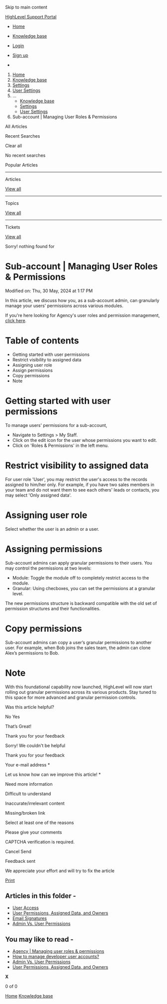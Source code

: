 Skip to main content

[ HighLevel Support Portal ](https://help.gohighlevel.com)

  * [ Home ](/support/home)
  * [ Knowledge base ](/support/solutions)

  * [Login](/support/login)
  * [Sign up](/support/signup)
  * 

  1. [Home](/support/home)
  2. [Knowledge base](/support/solutions)
  3. [Settings](/support/solutions/48000449595)
  4. [User Settings](/support/solutions/folders/48000666473)
  5. ... 
     * [Knowledge base](/support/solutions)
     * [Settings](/support/solutions/48000449595)
     * [User Settings](/support/solutions/folders/48000666473)
  6. Sub-account | Managing User Roles & Permissions

All  Articles 

Recent Searches

Clear all

No recent searches

Popular Articles

* * *

Articles

[View all](/support/search/solutions)

* * *

Topics

[View all](/support/search/topics)

* * *

Tickets

[View all](/support/search/tickets)

Sorry! nothing found for   

# Sub-account | Managing User Roles & Permissions

Modified on: Thu, 30 May, 2024 at 1:17 PM

In this article, we discuss how you, as a sub-account admin, can granularly manage your users' permissions across various modules.

If you're here looking for Agency's user roles and permission management, [click here](https://gohighlevelassist.freshdesk.com/a/solutions/articles/155000002543?portalId=48000045315).

# Table of contents

  * Getting started with user permissions
  * Restrict visibility to assigned data
  * Assigning user role
  * Assign permissions
  * Copy permissions
  * Note

# Getting started with user permissions

To manage users' permissions for a sub-account, 

  * Navigate to Settings > My Staff.
  * Click on the edit icon for the user whose permissions you want to edit.
  * Click on 'Roles & Permissions' in the left menu.

# Restrict visibility to assigned data

For user role 'User', you may restrict the user's access to the records assigned to him/her only. For example, if you have two sales members in your team and do not want them to see each others' leads or contacts, you may select 'Only assigned data'.

# Assigning user role

Select whether the user is an admin or a user.

# Assigning permissions

Sub-account admins can apply granular permissions to their users. You may control the permissions at two levels:

  * Module: Toggle the module off to completely restrict access to the module.
  * Granular: Using checboxes, you can set the permissions at a granular level.

The new permissions structure is backward compatible with the old set of permission structures and their functionalities.

# Copy permissions

Sub-account admins can copy a user’s granular permissions to another user. For example, when Bob joins the sales team, the admin can clone Alex’s permissions to Bob.

# Note

With this foundational capability now launched, HighLevel will now start rolling out granular permissions across its various products. Stay tuned to this space for more advanced and granular permission controls.

Was this article helpful?

No  Yes 

That’s Great!

Thank you for your feedback

Sorry! We couldn't be helpful

Thank you for your feedback

Your e-mail address *

Let us know how can we improve this article! *

Need more information 

Difficult to understand 

Inaccurate/irrelevant content 

Missing/broken link 

Select at least one of the reasons 

Please give your comments 

CAPTCHA verification is required. 

Cancel  Send 

Feedback sent

We appreciate your effort and will try to fix the article

[Print](javascript:print\(\))

## Articles in this folder -

  * [User Access](/support/solutions/articles/48000982600-user-access)
  * [User Permissions, Assigned Data, and Owners](/support/solutions/articles/48000982601-user-permissions-assigned-data-and-owners)
  * [Email Signatures](/support/solutions/articles/48000982598-email-signatures)
  * [Admin Vs. User Permissions](/support/solutions/articles/48001078296-admin-vs-user-permissions)

## You may like to read -

  * [Agency | Managing user roles & permissions](/support/solutions/articles/155000002543-agency-managing-user-roles-permissions)
  * [How to manage developer user accounts?](/support/solutions/articles/155000002458-how-to-manage-developer-user-accounts-)
  * [Admin Vs. User Permissions](/support/solutions/articles/48001078296-admin-vs-user-permissions)
  * [User Permissions, Assigned Data, and Owners](/support/solutions/articles/48000982601-user-permissions-assigned-data-and-owners)

**X**

0 of 0 []()

[Home](/support/home) [Knowledge base](/support/solutions)

